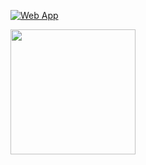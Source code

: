 [![Web App](https://img.shields.io/badge/Launch-Web_App-brightgreen)](https://kali2005-star.github.io/codsoft/)

<a href="https://your-username.github.io/repository-name/" target="_blank">
    <img src="https://img.shields.io/badge/Launch-Web_App-brightgreen" width="200">
</a>
